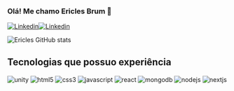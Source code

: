 ### Olá! Me chamo Ericles Brum 👋
[![Linkedin](https://img.shields.io/badge/LinkedIn-0077B5?style=for-the-badge&logo=linkedin&logoColor=white)](https://www.linkedin.com/in/ericlesbrum/)[![Linkedin](https://img.shields.io/badge/Instagram-E4405F?style=for-the-badge&logo=instagram&logoColor=white)](https://www.instagram.com/ericlesbrum/)

![Ericles GitHub stats](https://github-readme-stats.vercel.app/api?username=ericlesbrum&show_icons=true&theme=tokyonight)

## Tecnologias que possuo experiência
<div>
    <img align="center" alt="unity"/ src="https://img.shields.io/badge/Unity-100000?style=for-the-badge&logo=unity&logoColor=white">
    <img align="center" alt="html5"/ src="https://img.shields.io/badge/HTML5-E34F26?style=for-the-badge&logo=html5&logoColor=white">
    <img align="center" alt="css3"/ src="https://img.shields.io/badge/CSS3-1572B6?style=for-the-badge&logo=css3&logoColor=white">
    <img align="center" alt="javascript"/ src="https://img.shields.io/badge/JavaScript-323330?style=for-the-badge&logo=javascript&logoColor=F7DF1E">
    <img align="center" alt="react"/ src="https://img.shields.io/badge/React-20232A?style=for-the-badge&logo=react&logoColor=61DAFB">
    <img align="center" alt="mongodb"/ src="https://img.shields.io/badge/MongoDB-4EA94B?style=for-the-badge&logo=mongodb&logoColor=white">
    <img align="center" alt="nodejs"/ src="https://img.shields.io/badge/Node.js-339933?style=for-the-badge&logo=nodedotjs&logoColor=white">
    <img align="center" alt="nextjs"/ src="	https://img.shields.io/badge/next.js-000000?style=for-the-badge&logo=nextdotjs&logoColor=white">
</div>
